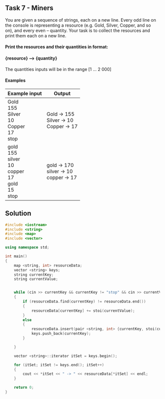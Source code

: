 ## Task 7 - Miners
You are given a sequence of strings, each on a new line. Every odd line on the console is representing a resource (e.g. Gold, Silver, Copper, and so on), and every even – quantity. Your task is to collect the resources and print them each on a new line. 
#### Print the resources and their quantities in format:
#### {resource} –> {quantity}
The quantities inputs will be in the range [1 … 2 000]
#### Examples
Example input|Output
-|-
Gold<br>155<br>Silver<br>10<br>Copper<br>17<br>stop|Gold -> 155<br>Silver -> 10<br>Copper -> 17
gold<br>155<br>silver<br>10<br>copper<br>17<br>gold<br>15<br>stop|gold -> 170<br>silver -> 10<br>copper -> 17

## Solution
```cpp
#include <iostream>
#include <string>
#include <map>
#include <vector>

using namespace std;

int main()
{
	map <string, int> resourceData;
	vector <string> keys;
	string currentKey;
	string currentValue;


	while (cin >> currentKey && currentKey != "stop" && cin >> currentValue)
	{
		if (resourceData.find(currentKey) != resourceData.end())
		{
			resourceData[currentKey] += stoi(currentValue);
		}
		else
		{
			resourceData.insert(pair <string, int> {currentKey, stoi(currentValue)});
			keys.push_back(currentKey);
		}

	}

	vector <string>::iterator itSet = keys.begin();

	for (itSet; itSet != keys.end(); itSet++)
	{
		cout << *itSet << " -> " << resourceData[*itSet] << endl;
	}

	return 0;
}
```
